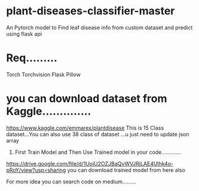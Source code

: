 # plant-diseases-classifier-master
An Pytorch model to Find leaf disease info from custom dataset and predict using flask api

# Req.........
Torch
Torchvision
Flask
Pillow

# you can download dataset from Kaggle..............
https://www.kaggle.com/emmarex/plantdisease
This is 15 Class dataset...You can also use 38 class of dataset ...u just need to update json array


1. First Train Model and Then Use Trained model in your code.............

https://drive.google.com/file/d/1UoiU2OZJBaQvWVJRjLAE4Ulhk4o-pRoY/view?usp=sharing  you can download trained model from here also

For more idea you can search code on medium.........
